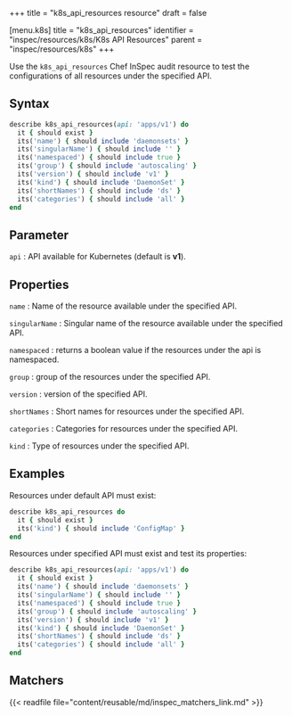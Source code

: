 +++
title = "k8s_api_resources resource"
draft = false

[menu.k8s]
title = "k8s_api_resources"
identifier = "inspec/resources/k8s/K8s API Resources"
parent = "inspec/resources/k8s"
+++

Use the `k8s_api_resources` Chef InSpec audit resource to test the configurations of all resources under the specified API.

## Syntax

```ruby
describe k8s_api_resources(api: 'apps/v1') do
  it { should exist }
  its('name') { should include 'daemonsets' }
  its('singularName') { should include '' }
  its('namespaced') { should include true }
  its('group') { should include 'autoscaling' }
  its('version') { should include 'v1' }
  its('kind') { should include 'DaemonSet' }
  its('shortNames') { should include 'ds' }
  its('categories') { should include 'all' }
end
```

## Parameter

`api`
: API available for Kubernetes (default is **v1**).

## Properties

`name`
: Name of the resource available under the specified API.

`singularName`
: Singular name of the resource available under the specified API.

`namespaced`
: returns a boolean value if the resources under the api is namespaced.

`group`
: group of the resources under the specified API.

`version`
: version of the specified API.

`shortNames`
: Short names for resources under the specified API.

`categories`
: Categories for resources under the specified API.

`kind`
: Type of resources under the specified API.

## Examples

Resources under default API must exist:

```ruby
describe k8s_api_resources do
  it { should exist }
  its('kind') { should include 'ConfigMap' }
end
```

Resources under specified API must exist and test its properties:

```ruby
describe k8s_api_resources(api: 'apps/v1') do
  it { should exist }
  its('name') { should include 'daemonsets' }
  its('singularName') { should include '' }
  its('namespaced') { should include true }
  its('group') { should include 'autoscaling' }
  its('version') { should include 'v1' }
  its('kind') { should include 'DaemonSet' }
  its('shortNames') { should include 'ds' }
  its('categories') { should include 'all' }
end
```

## Matchers

{{< readfile file="content/reusable/md/inspec_matchers_link.md" >}}
